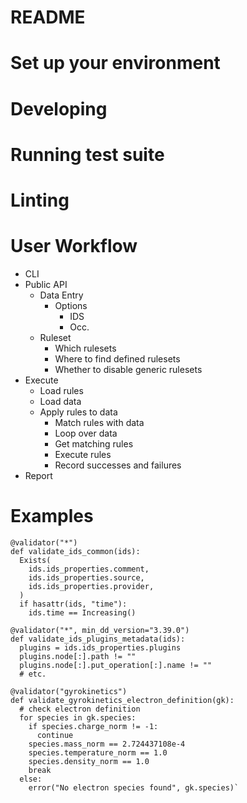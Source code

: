 # README

# Set up your environment

# Developing

# Running test suite

# Linting

# User Workflow
- CLI
- Public API 
  - Data Entry
    - Options
      - IDS
      - Occ.
  - Ruleset
    - Which rulesets
    - Where to find defined rulesets
    - Whether to disable generic rulesets
- Execute
  - Load rules
  - Load data
  - Apply rules to data
    - Match rules with data
    - Loop over data
    - Get matching rules
    - Execute rules
    - Record successes and failures
- Report

# Examples
```
@validator("*")
def validate_ids_common(ids):
  Exists(
    ids.ids_properties.comment,
    ids.ids_properties.source,
    ids.ids_properties.provider,
  )
  if hasattr(ids, "time"):
    ids.time == Increasing()
        
@validator("*", min_dd_version="3.39.0")
def validate_ids_plugins_metadata(ids):
  plugins = ids.ids_properties.plugins
  plugins.node[:].path != ""
  plugins.node[:].put_operation[:].name != ""
  # etc.

@validator("gyrokinetics")
def validate_gyrokinetics_electron_definition(gk):
  # check electron definition
  for species in gk.species:
    if species.charge_norm != -1:
      continue
    species.mass_norm == 2.724437108e-4
    species.temperature_norm == 1.0
    species.density_norm == 1.0
    break
  else:
    error("No electron species found", gk.species)`
```